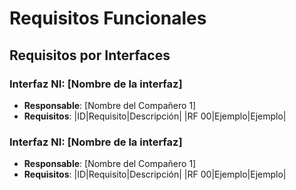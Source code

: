 # Requisitos Funcionales

## Requisitos por Interfaces

### Interfaz NI: [Nombre de la interfaz]
- **Responsable**: [Nombre del Compañero 1]
- **Requisitos**:
|ID|Requisito|Descripción| 
|RF 00|Ejemplo|Ejemplo|

### Interfaz NI: [Nombre de la interfaz]
- **Responsable**: [Nombre del Compañero 1]
- **Requisitos**:
|ID|Requisito|Descripción| 
|RF 00|Ejemplo|Ejemplo|